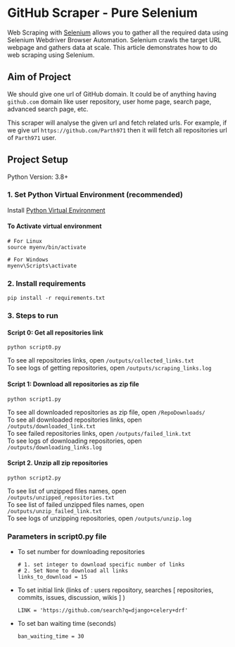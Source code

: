 # GitHub Scraper - Pure Selenium

Web Scraping with [Selenium](https://www.selenium.dev/) allows you to gather all the required data using Selenium
Webdriver Browser Automation. Selenium crawls the target URL webpage and gathers data at scale. This article
demonstrates how to do web scraping using Selenium.

## Aim of Project

We should give one url of GitHub domain. It could be of anything having `github.com` domain like user repository, user
home page, search page, advanced search page, etc.

This scraper will analyse the given url and fetch related urls. For example, if we give
url `https://github.com/Parth971` then it will fetch all repositories url of `Parth971` user.

## Project Setup

Python Version: 3.8+

### 1. Set Python Virtual Environment (recommended)

Install [Python Virtual Environment](https://www.geeksforgeeks.org/creating-python-virtual-environment-windows-linux/)

#### To Activate virtual environment

    # For Linux
    source myenv/bin/activate 
    
    # For Windows
    myenv\Scripts\activate

### 2. Install requirements

```code 
pip install -r requirements.txt
```

### 3. Steps to run

#### Script 0: Get all repositories link

    python script0.py

To see all repositories links, open `/outputs/collected_links.txt` <br>
To see logs of getting repositories, open `/outputs/scraping_links.log`

#### Script 1: Download all repositories as zip file

    python script1.py

To see all downloaded repositories as zip file, open `/RepoDownloads/` <br>
To see all downloaded repositories links, open `/outputs/downloaded_link.txt` <br>
To see failed repositories links, open `/outputs/failed_link.txt` <br>
To see logs of downloading repositories, open `/outputs/downloading_links.log`

#### Script 2. Unzip all zip repositories

    python script2.py

To see list of unzipped files names, open `/outputs/unzipped_repositories.txt` <br>
To see list of failed unzipped files names, open `/outputs/unzip_failed_link.txt` <br>
To see logs of unzipping repositories, open `/outputs/unzip.log`

### Parameters in script0.py file

- To set number for downloading repositories

    ```code 
    # 1. set integer to download specific number of links
    # 2. Set None to download all links
    links_to_download = 15
    ```

- To set initial link (links of : users repository, searches [ repositories, commits, issues, discussion, wikis ] )

    ```code 
    LINK = 'https://github.com/search?q=django+celery+drf'
    ```

- To set ban waiting time (seconds)

    ```code 
    ban_waiting_time = 30
    ```